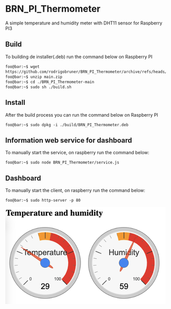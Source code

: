 # BRN_PI_Thermometer

A simple temperature and humidity meter with DHT11 sensor for Raspberry PI3

## Build

To building de installer(.deb) run the command below on Raspberry PI

```console
foo@bar:~$ wget https://github.com/rodrigobruner/BRN_PI_Thermometer/archive/refs/heads/main.zip
foo@bar:~$ unzip main.zip
foo@bar:~$ cd ./BRN_PI_Thermometer-main
foo@bar:~$ sudo sh ./build.sh
```

## Install

After the build process you can run the command below on Raspberry PI

```console
foo@bar:~$ sudo dpkg -i ./build/BRN_PI_Thermometer.deb
```

## Information web service for dashboard

To manually start the service, on raspberry run the command below:

```console
foo@bar:~$ sudo node BRN_PI_Thermometer/service.js
```
## Dashboard

To manually start the client, on raspberry run the command below:

```console
foo@bar:~$ sudo http-server -p 80
```


![Dashboard](doc/BRN_PI_Thermometer.png)
